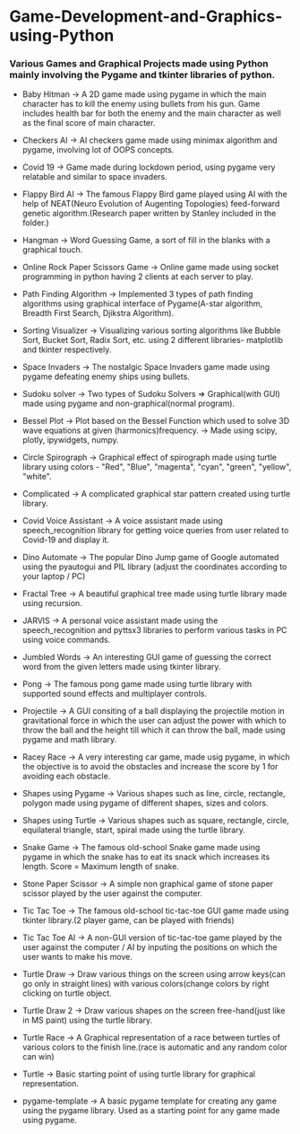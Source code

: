 # Game-Development-and-Graphics-using-Python
### Various Games and Graphical Projects made using Python mainly involving the Pygame and tkinter libraries of python.

- Baby Hitman -> A 2D game made using pygame in which the main character has to kill the enemy using bullets from his gun. Game includes health bar for both the enemy and the main character as well as the final score of main character.

- Checkers AI -> AI checkers game made using minimax algorithm and pygame, involving lot of OOPS concepts.

- Covid 19 -> Game made during lockdown period, using pygame very relatable and similar to space invaders.

- Flappy Bird AI -> The famous Flappy Bird game played using AI with the help of NEAT(Neuro Evolution of Augenting Topologies) feed-forward genetic algorithm.(Research paper written by Stanley included in the folder.)

- Hangman -> Word Guessing Game, a sort of fill in the blanks with a graphical touch.

- Online Rock Paper Scissors Game -> Online game made using socket programming in python having 2 clients at each server to play.

- Path Finding Algorithm -> Implemented 3 types of path finding algorithms using graphical interface of Pygame(A-star algorithm, Breadth First Search, Djikstra Algorithm).

- Sorting Visualizer -> Visualizing various sorting algorithms like Bubble Sort, Bucket Sort, Radix Sort, etc. using 2 different libraries- matplotlib and tkinter respectively.

- Space Invaders -> The nostalgic Space Invaders game made using pygame defeating enemy ships using bullets.

- Sudoku solver -> Two types of Sudoku Solvers => Graphical(with GUI) made using pygame and non-graphical(normal program).

- Bessel Plot -> Plot based on the Bessel Function which used to solve 3D wave equations at given (harmonics)frequency. -> Made using scipy, plotly, ipywidgets, numpy.

- Circle Spirograph -> Graphical effect of spirograph made using turtle library using colors - "Red", "Blue", "magenta", "cyan", "green", "yellow", "white".

- Complicated -> A complicated graphical star pattern created using turtle library.

- Covid Voice Assistant -> A voice assistant made using speech_recognition library for getting voice queries from user related to Covid-19 and display it.

- Dino Automate -> The popular Dino Jump game of Google automated using the pyautogui and PIL library (adjust the coordinates according to your laptop / PC)

- Fractal Tree -> A beautiful graphical tree made using turtle library made using recursion.

- JARVIS -> A personal voice assistant made using the speech_recognition and pyttsx3 libraries to perform various tasks in PC using voice commands.

- Jumbled Words -> An interesting GUI game of guessing the correct word from the given letters made using tkinter library.

- Pong -> The famous pong game made using turtle library with supported sound effects and multiplayer controls.

- Projectile -> A GUI consiting of a ball displaying the projectile motion in gravitational force in which the user can adjust the power with which to throw the ball and the height till which it can throw the ball, made using pygame and math library.

- Racey Race -> A very interesting car game, made usig pygame, in which the objective is to avoid the obstacles and increase the score by 1 for avoiding each obstacle.

- Shapes using Pygame -> Various shapes such as line, circle, rectangle, polygon made using pygame of different shapes, sizes and colors.

- Shapes using Turtle -> Various shapes such as square, rectangle, circle, equilateral triangle, start, spiral made using the turtle library.

- Snake Game -> The famous old-school Snake game made using pygame in which the snake has to eat its snack which increases its length. Score = Maximum length of snake.

- Stone Paper Scissor -> A simple non graphical game of stone paper scissor played by the user against the computer.

- Tic Tac Toe -> The famous old-school tic-tac-toe GUI game made using tkinter library.(2 player game, can be played with friends) 

- Tic Tac Toe AI -> A non-GUI version of tic-tac-toe game played by the user against the computer / AI by inputing the positions on which the user wants to make his move.

- Turtle Draw -> Draw various things on the screen using arrow keys(can go only in straight lines) with various colors(change colors by right clicking on turtle object.

- Turtle Draw 2 -> Draw various shapes on the screen free-hand(just like in MS paint) using the turtle library.

- Turtle Race -> A Graphical representation of a race between turtles of various colors to the finish line.(race is automatic and any random color can win)

- Turtle -> Basic starting point of using turtle library for graphical representation.

- pygame-template -> A basic pygame template for creating any game using the pygame library. Used as a starting point for any game made using pygame.
